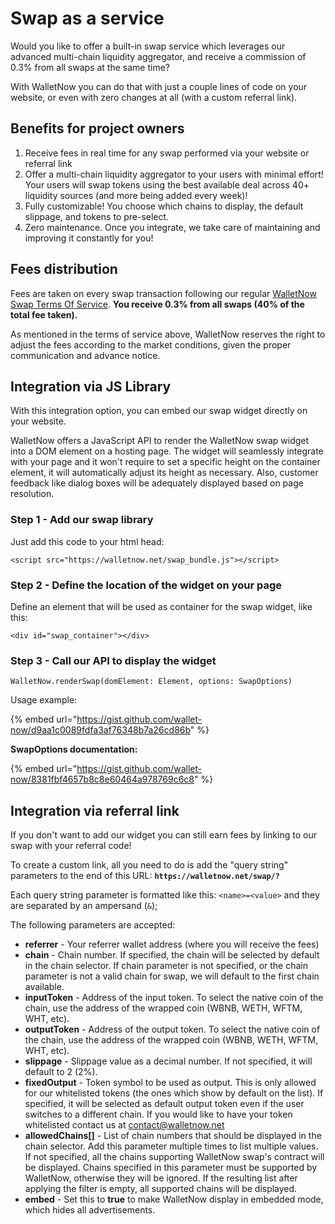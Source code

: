 # Swap as a service

Would you like to offer a built-in swap service which leverages our advanced multi-chain liquidity aggregator, and receive a commission of 0.3% from all swaps at the same time?

With WalletNow you can do that with just a couple lines of code on your website, or even with zero changes at all (with a custom referral link).

## Benefits for project owners

1. Receive fees in real time for any swap performed via your website or referral link
2. Offer a multi-chain liquidity aggregator to your users with minimal effort! Your users will swap tokens using the best available deal across 40+ liquidity sources (and more being added every week)!
3. Fully customizable! You choose which chains to display, the default slippage, and tokens to pre-select.
4. Zero maintenance. Once you integrate, we take care of maintaining and improving it constantly for you!

## Fees distribution

Fees are taken on every swap transaction following our regular [WalletNow Swap Terms Of Service](../features/swap/terms-of-service.md). **You receive 0.3% from all swaps (40% of the total fee taken).**

As mentioned in the terms of service above, WalletNow reserves the right to adjust the fees according to the market conditions, given the proper communication and advance notice.

## Integration via JS Library

With this integration option, you can embed our swap widget directly on your website.

WalletNow offers a JavaScript API to render the WalletNow swap widget into a DOM element on a hosting page. The widget will seamlessly integrate with your page and it won't require to set a specific height on the container element, it will automatically adjust its height as necessary. Also, customer feedback like dialog boxes will be adequately displayed based on page resolution.

### Step 1 - Add our swap library

Just add this code to your html head:

`<script src="https://walletnow.net/swap_bundle.js"></script>`

### Step 2 - Define the location of the widget on your page

Define an element that will be used as container for the swap widget, like this:

`<div id="swap_container"></div>`

### **Step 3 - Call our API to display the widget**

`WalletNow.renderSwap(domElement: Element, options: SwapOptions)`

Usage example:&#x20;

{% embed url="https://gist.github.com/wallet-now/d9aa1c0089fdfa3af76348b7a26cd86b" %}

**SwapOptions documentation:**

{% embed url="https://gist.github.com/wallet-now/8381fbf4657b8c8e60464a978769c6c8" %}

## Integration **via referral link**

If you don't want to add our widget you can still earn fees by linking to our swap with your referral code!

To create a custom link, all you need to do is add the "query string" parameters to the end of this URL: **`https://walletnow.net/swap/?`**

Each query string parameter is formatted like this: `<name>=<value>` and they are separated by an ampersand (`&`);

The following parameters are accepted:

* **referrer** - Your referrer wallet address (where you will receive the fees)
* **chain** - Chain number. If specified, the chain will be selected by default in the chain selector. If chain parameter is not specified, or the chain parameter is not a valid chain for swap, we will default to the first chain available.
* **inputToken** - Address of the input token. To select the native coin of the chain, use the address of the wrapped coin (WBNB, WETH, WFTM, WHT, etc).
* **outputToken** - Address of the output token. To select the native coin of the chain, use the address of the wrapped coin (WBNB, WETH, WFTM, WHT, etc).
* **slippage** - Slippage value as a decimal number. If not specified, it will default to 2 (2%).
* **fixedOutput** - Token symbol to be used as output. This is only allowed for our whitelisted tokens (the ones which show by default on the list). If specified, it will be selected as default output token even if the user switches to a different chain. If you would like to have your token whitelisted contact us at [contact@walletnow.net](mailto:contact@walletnow.net)
* **allowedChains\[]** - List of chain numbers that should be displayed in the chain selector. Add this parameter multiple times to list multiple values. If not specified, all the chains supporting WalletNow swap's contract will be displayed. Chains specified in this parameter must be supported by WalletNow, otherwise they will be ignored. If the resulting list after applying the filter is empty, all supported chains will be displayed.
* **embed** - Set this to **true** to make WalletNow display in embedded mode, which hides all advertisements.

